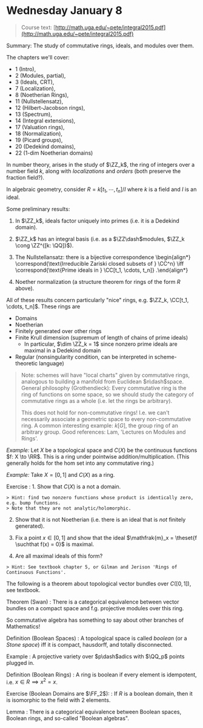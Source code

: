 # Wednesday January 8

> Course text: [http://math.uga.edu/~pete/integral2015.pdf](http://math.uga.edu/~pete/integral2015.pdf)

Summary:
The study of commutative rings, ideals, and modules over them.

The chapters we'll cover: 

- 1 (Intro), 
- 2 (Modules, partial), 
- 3 (Ideals, CRT), 
- 7 (Localization), 
- 8 (Noetherian Rings), 
- 11 (Nullstellensatz), 
- 12 (Hilbert-Jacobson rings), 
- 13 (Spectrum), 
- 14 (Integral extensions), 
- 17 (Valuation rings), 
- 18 (Normalization),
- 19 (Picard groups),
- 20 (Dedekind domains),
- 22 (1-dim Noetherian domains)

In number theory, arises in the study of $\ZZ_k$, the ring of integers over a number field $k$, along with *localizations* and *orders* (both preserve the fraction field?).

In algebraic geometry, consider $R = k[t_1, \cdots, t_n]/I$ where $k$ is a field and $I$ is an ideal.

Some preliminary results:

1. In $\ZZ_k$, ideals factor uniquely into primes (i.e. it is a Dedekind domain).
2. $\ZZ_k$ has an integral basis (i.e. as a $\ZZ\dash$modules, $\ZZ_k \cong \ZZ^{[k: \QQ]}$).
3. The Nullstellansatz: there is a bijective correspondence 
\begin{align*}
\correspond{\text{Irreducible Zariski closed subsets of } \CC^n} \iff
\correspond{\text{Prime ideals in } \CC[t_1, \cdots, t_n]}
.\end{align*}

4. Noether normalization (a structure theorem for rings of the form $R$ above).

All of these results concern particularly "nice" rings, e.g. $\ZZ_k, \CC[t_1, \cdots, t_n]$.
These rings are

- Domains
- Noetherian
- Finitely generated over other rings
- Finite Krull dimension (supremum of length of chains of prime ideals)
  - In particular, $\dim \ZZ_k = 1$ since nonzero prime ideals are maximal in a Dedekind domain 
- Regular (nonsingularity condition, can be interpreted in scheme-theoretic language)

> Note: schemes will have "local charts" given by commutative rings, analogous to building a manifold from Euclidean $n\dash$space.
> General philosophy (Grothendieck): Every commutative ring is the ring of functions on some space, so we should study the category of commutative rings as a whole (i.e. let the rings be arbitrary).
>
> This does not hold for non-commutative rings! I.e. we can't necessarily associate a geometric space to every non-commutative ring.
> A common interesting example: $k[G]$, the group ring of an arbitrary group.
> Good references: Lam, 'Lectures on Modules and Rings'.

*Example:*
Let $X$ be a topological space and $C(X)$ be the continuous functions $f: X \to \RR$.
This is a ring under pointwise addition/multiplication.
(This generally holds for the hom set into any commutative ring.)

*Example:*
Take $X = [0, 1]$ and $C(X)$ as a ring.

Exercise
:  1. Show that $C(X)$ is a not a domain.

    > Hint: find two nonzero functions whose product is identically zero, e.g. bump functions. 
    > Note that they are not analytic/holomorphic.

  2. Show that it is not Noetherian (i.e. there is an ideal that is *not* finitely generated).

  3. Fix a point $x\in [0, 1]$ and show that the ideal $\mathfrak{m}_x = \theset{f \suchthat f(x) = 0}$ is maximal.

  4. Are all maximal ideals of this form?

    > Hint: See textbook chapter 5, or Gilman and Jerison 'Rings of Continuous Functions'.

The following is a theorem about topological vector bundles over $C([0, 1])$, see textbook.

Theorem (Swan)
: There is a categorical equivalence between vector bundles on a compact space and f.g. projective modules over this ring.

So commutative algebra has something to say about other branches of Mathematics!

Definition (Boolean Spaces)
: A topological space is called *boolean* (or a *Stone space*) iff it is compact, hausdorff, and totally disconnected.

Example
: A projective variety over $p\dash$adics with $\QQ_p$ points plugged in.

Definition (Boolean Rings)
: A ring is boolean if every element is idempotent, i.e. $x\in R \implies x^2 = x$.

Exercise (Boolean Domains are $\FF_2$):
: If $R$ is a boolean domain, then it is isomorphic to the field with 2 elements.

Lemma
: There is a categorical equivalence between Boolean spaces, Boolean rings, and so-called "Boolean algebras".
